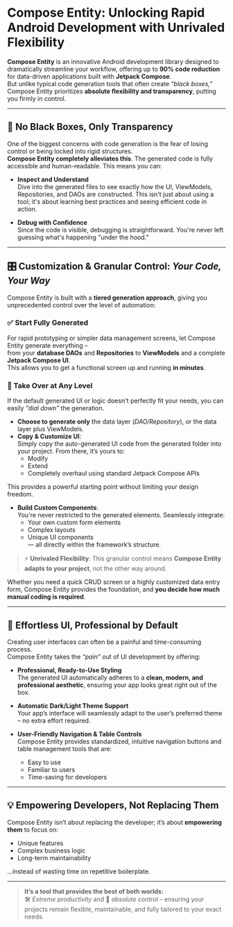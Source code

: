 # Compose Entity: Unlocking Rapid Android Development with Unrivaled Flexibility

**Compose Entity** is an innovative Android development library designed to dramatically streamline your workflow, offering up to **90% code reduction** for data-driven applications built with **Jetpack Compose**.  
But unlike typical code generation tools that often create *"black boxes,"* Compose Entity prioritizes **absolute flexibility and transparency**, putting you firmly in control.

---

## 🚫 No Black Boxes, Only Transparency

One of the biggest concerns with code generation is the fear of losing control or being locked into rigid structures.  
**Compose Entity completely alleviates this**. The generated code is fully accessible and human-readable. This means you can:

- **Inspect and Understand**  
  Dive into the generated files to see exactly how the UI, ViewModels, Repositories, and DAOs are constructed. This isn't just about using a tool; it's about learning best practices and seeing efficient code in action.

- **Debug with Confidence**  
  Since the code is visible, debugging is straightforward. You're never left guessing what's happening "under the hood."

---

## 🎛️ Customization & Granular Control: *Your Code, Your Way*

Compose Entity is built with a **tiered generation approach**, giving you unprecedented control over the level of automation:

### ✅ Start Fully Generated

For rapid prototyping or simpler data management screens, let Compose Entity generate everything –  
from your **database DAOs** and **Repositories** to **ViewModels** and a complete **Jetpack Compose UI**.  
This allows you to get a functional screen up and running **in minutes**.

### 🧩 Take Over at Any Level

If the default generated UI or logic doesn't perfectly fit your needs, you can easily *"dial down"* the generation.

- **Choose to generate only** the data layer (*DAO/Repository*), or the data layer plus ViewModels.
- **Copy & Customize UI**:  
  Simply copy the auto-generated UI code from the generated folder into your project. From there, it’s yours to:
  - Modify  
  - Extend  
  - Completely overhaul using standard Jetpack Compose APIs

This provides a powerful starting point without limiting your design freedom.

- **Build Custom Components**:  
  You're never restricted to the generated elements. Seamlessly integrate:
  - Your own custom form elements  
  - Complex layouts  
  - Unique UI components  
  — all directly within the framework’s structure.

> ⚡ **Unrivaled Flexibility**: This granular control means **Compose Entity adapts to your project**, not the other way around.

Whether you need a quick CRUD screen or a highly customized data entry form, Compose Entity provides the foundation, and **you decide how much manual coding is required**.

---

## 🎨 Effortless UI, Professional by Default

Creating user interfaces can often be a painful and time-consuming process.  
Compose Entity takes the *“pain”* out of UI development by offering:

- **Professional, Ready-to-Use Styling**  
  The generated UI automatically adheres to a **clean, modern, and professional aesthetic**, ensuring your app looks great right out of the box.

- **Automatic Dark/Light Theme Support**  
  Your app’s interface will seamlessly adapt to the user’s preferred theme – no extra effort required.

- **User-Friendly Navigation & Table Controls**  
  Compose Entity provides standardized, intuitive navigation buttons and table management tools that are:
  - Easy to use
  - Familiar to users
  - Time-saving for developers

---

## 💡 Empowering Developers, Not Replacing Them

Compose Entity isn’t about replacing the developer; it’s about **empowering them** to focus on:

- Unique features  
- Complex business logic  
- Long-term maintainability

...instead of wasting time on repetitive boilerplate.

---

> **It’s a tool that provides the best of both worlds:**  
> 🛠️ *Extreme productivity* and 🎯 *absolute control* – ensuring your projects remain flexible, maintainable, and fully tailored to your exact needs.
